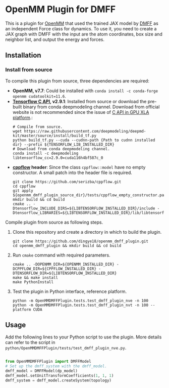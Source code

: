 # OpenMM Plugin for DMFF


This is a plugin for [OpenMM](http://openmm.org) that used the trained JAX model by [DMFF](https://github.com/deepmodeling/DMFF) as an independent Force class for dynamics.
To use it, you need to create a JAX graph with DMFF with the input are the atom coordinates, box size and neighbor list, and output the energy and forces.

## Installation

### Install from source
To compile this plugin from source, three dependencies are required:
* **OpenMM, v7.7**: Could be installed with `conda install -c conda-forge openmm cudatoolkit=11.6`.  
* **[Tensorflow C API](https://www.tensorflow.org), v2.9.1**: Installed from source or download the pre-built binary from conda deepmodeling channel. Download from official website is not recommended since the issue of [C API in GPU XLA platform](https://github.com/tensorflow/tensorflow/issues/50458#issuecomment-1140817145).:
   ```shell
   # Compile from source.
   wget https://raw.githubusercontent.com/deepmodeling/deepmd-kit/master/source/install/build_tf.py
   python build_tf.py --cuda --cudnn-path {Path to cudnn installed dir} --prefix ${TENSORFLOW_LIB_INSTALLED_DIR}
   # Download from conda deepmodeling channel.
   conda install -c deepmodeling libtensorflow_cc=2.9.0=cuda116h4bf587c_0
   ```
* **[cppflow](https://github.com/serizba/cppflow) header**: Since the class `cppflow::model` have no empty constructor. A small patch into the header file is required. 
  ```shell
  git clone https://github.com/serizba/cppflow.git
  cd cppflow
  git apply ${openmm_dmff_plugin_source_dir}/tests/cppflow_empty_constructor.patch
  mkdir build && cd build
  cmake .. -Dtensorflow_INCLUDE_DIRS=${LIBTENSORFLOW_INSTALLED_DIR}/include -Dtensorflow_LIBRARIES=${LIBTENSORFLOW_INSTALLED_DIR}/lib/libtensorflow.so
  ```

Compile plugin from source as following steps.

1. Clone this repository and create a directory in which to build the plugin.
   ```shell
   git clone https://github.com/dingye18/openmm_dmff_plugin.git
   cd openmm_dmff_plugin && mkdir build && cd build
   ```

2. Run `cmake` command with required parameters.
   ```shell
   cmake .. -DOPENMM_DIR=${OPENMM_INSTALLED_DIR} -DCPPFLOW_DIR=${CPPFLOW_INSTALLED_DIR} -DTENSORFLOW_DIR=${LIBTENSORFLOW_INSTALLED_DIR}
   make && make install
   make PythonInstall
   ```
   
3. Test the plugin in Python interface, reference platform.
   ```shell
   python -m OpenMMDMFFPlugin.tests.test_dmff_plugin_nve -n 100
   python -m OpenMMDMFFPlugin.tests.test_dmff_plugin_nvt -n 100 --platform CUDA
   ```
## Usage
Add the following lines to your Python script to use the plugin.
More details can refer to the script in `python/OpenMMDMFFPlugin/tests/test_dmff_plugin_nve.py`.

```python

from OpenMMDMFFPlugin import DMFFModel
# Set up the dmff_system with the dmff_model.    
dmff_model = DMFFModel(dp_model)
dmff_model.setUnitTransformCoefficients(1, 1, 1)
dmff_system = dmff_model.createSystem(topology)
```
